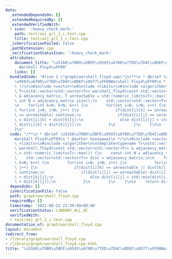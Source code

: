 ```yaml
---
data:
  _extendedDependsOn: []
  _extendedRequiredBy: []
  _extendedVerifiedWith:
  - icon: ':heavy_check_mark:'
    path: test/aoj_grl_1_c.test.cpp
    title: test/aoj_grl_1_c.test.cpp
  _isVerificationFailed: false
  _pathExtension: cpp
  _verificationStatusIcon: ':heavy_check_mark:'
  attributes:
    document_title: "\u5168\u70B9\u5BFE\u9593\u6700\u77ED\u7D4C\u8DEF\u9577\uFF08\
      Warshall Floyd\uFF09"
    links: []
  bundledCode: "#line 1 \"graph/warshall_floyd.cpp\"\n/**\n * @brief \u5168\u70B9\u5BFE\
    \u9593\u6700\u77ED\u7D4C\u8DEF\u9577\uFF08Warshall Floyd\uFF09\n * @author hasegawa1\n\
    \ */\n\n#include <vector>\n#include <limits>\n#include <algorithm>\n\ntemplate<typename\
    \ T>\nstd::vector<std::vector<T>> warshall_floyd(const std::vector<std::vector<T>>\
    \ & adjacency_matrix, T unreachable = std::numeric_limits<T>::max()) {\n    const\
    \ int N = adjacency_matrix.size();\n    std::vector<std::vector<T>> dist = adjacency_matrix;\n\
    \n    for(int k=0; k<N; k++) {\n        for(int i=0; i<N; i++) {\n           \
    \ for(int j=0; j<N; j++) {\n                if(dist[i][k] == unreachable || dist[k][j]\
    \ == unreachable) continue;\n                if(dist[i][j] == unreachable) dist[i][j]\
    \ = dist[i][k] + dist[k][j];\n                else dist[i][j] = std::min(dist[i][j],\
    \ dist[i][k] + dist[k][j]);\n            }\n        }\n    }\n\n    return dist;\n\
    }\n"
  code: "/**\n * @brief \u5168\u70B9\u5BFE\u9593\u6700\u77ED\u7D4C\u8DEF\u9577\uFF08\
    Warshall Floyd\uFF09\n * @author hasegawa1\n */\n\n#include <vector>\n#include\
    \ <limits>\n#include <algorithm>\n\ntemplate<typename T>\nstd::vector<std::vector<T>>\
    \ warshall_floyd(const std::vector<std::vector<T>> & adjacency_matrix, T unreachable\
    \ = std::numeric_limits<T>::max()) {\n    const int N = adjacency_matrix.size();\n\
    \    std::vector<std::vector<T>> dist = adjacency_matrix;\n\n    for(int k=0;\
    \ k<N; k++) {\n        for(int i=0; i<N; i++) {\n            for(int j=0; j<N;\
    \ j++) {\n                if(dist[i][k] == unreachable || dist[k][j] == unreachable)\
    \ continue;\n                if(dist[i][j] == unreachable) dist[i][j] = dist[i][k]\
    \ + dist[k][j];\n                else dist[i][j] = std::min(dist[i][j], dist[i][k]\
    \ + dist[k][j]);\n            }\n        }\n    }\n\n    return dist;\n}\n"
  dependsOn: []
  isVerificationFile: false
  path: graph/warshall_floyd.cpp
  requiredBy: []
  timestamp: '2021-06-22 22:39:49+09:00'
  verificationStatus: LIBRARY_ALL_AC
  verifiedWith:
  - test/aoj_grl_1_c.test.cpp
documentation_of: graph/warshall_floyd.cpp
layout: document
redirect_from:
- /library/graph/warshall_floyd.cpp
- /library/graph/warshall_floyd.cpp.html
title: "\u5168\u70B9\u5BFE\u9593\u6700\u77ED\u7D4C\u8DEF\u9577\uFF08Warshall Floyd\uFF09"
---
```

